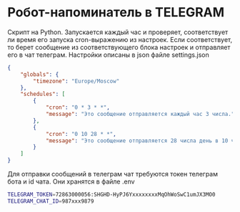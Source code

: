 # Робот-напоминатель в TELEGRAM

Скрипт на Python.
Запускается каждый час и проверяет, соответствует ли время его запуска cron-выражению из настроек.
Если соответствует, то берет сообщение из соответствующего блока настроек и отправляет его в чат телеграм.
Настройки описаны в json файле settings.json

```json
{
    "globals": {
        "timezone": "Europe/Moscow"
    },
    "schedules": [
        {
            "cron": "0 * 3 * *",
            "message": "Это сообщение отправляется каждый час 3 числа."
        },
        {
            "cron": "0 10 28 * *",
            "message": "Это сообщение отправляется 28 числа день в 10 часов."
        }
    ]
}
```

Для отправки сообщений в телеграм чат требуются токен телеграм бота и id чата. Они хранятся в файле .env

```sh
TELEGRAM_TOKEN=72863000056:SHGHD-HyPJ6YxxxxxxxxMqOhWoSwC1umJX3MO0
TELEGRAM_CHAT_ID=987xxx9879
```